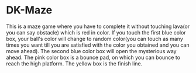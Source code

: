 # DK-Maze
This is a maze game where you have to complete it without touching lava(or you can say obstacle) which is red in color. If you touch the first blue color box, your ball's color will change to random color(you can touch as many times you want till you are satisfied with the color you obtained and you can move ahead). The second blue color box will open the mysterious way ahead. The pink color box is a bounce pad, on which you can bounce to reach the high platform. The yellow box is the finish line.
